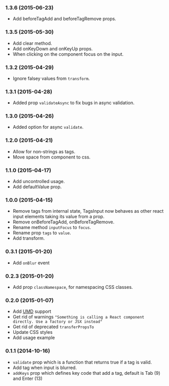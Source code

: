 ### 1.3.6 (2015-06-23)

* Add beforeTagAdd and beforeTagRemove props.

### 1.3.5 (2015-05-30)

* Add clear method.
* Add onKeyDown and onKeyUp props.
* When clicking on the component focus on the input.

### 1.3.2 (2015-04-29)

* Ignore falsey values from `transform`.

### 1.3.1 (2015-04-28)

* Added prop `validateAsync` to fix bugs in async validation.

### 1.3.0 (2015-04-26)

* Added option for async `validate`.

### 1.2.0 (2015-04-21)

* Allow for non-strings as tags.
* Move space from component to css.

### 1.1.0 (2015-04-17)

* Add uncontrolled usage.
* Add defaultValue prop.

### 1.0.0 (2015-04-15)

* Remove tags from internal state, TagsInput now behaves as other react
  input elements taking its value from a prop.
* Remove onBeforeTagAdd, onBeforeTagRemove.
* Rename method `inputFocus` to `focus`.
* Rename prop `tags` to `value`.
* Add transform.

### 0.3.1 (2015-01-20)

* Add `onBlur` event

### 0.2.3 (2015-01-20)

* Add prop `classNamespace`, for namespacing CSS classes.

### 0.2.0 (2015-01-07)

* Add [UMD](https://github.com/umdjs/umd) support
* Get rid of warnings `"Something is calling a React component directly. Use a factory or JSX instead"`
* Get rid of deprecated `transferPropsTo`
* Update CSS styles
* Add usage example

### 0.1.1 (2014-10-16)

* `validate` prop which is a function that returns true if a tag is valid.
* Add tag when input is blurred.
* `addKeys` prop which defines key code that add a tag, default is Tab (9) and Enter (13)
